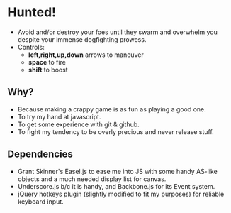 Hunted!
=======
- Avoid and/or destroy your foes until they swarm and overwhelm you despite your immense dogfighting prowess.
- Controls:
	- **left,right,up,down** arrows to maneuver
	- **space** to fire
	- **shift** to boost

Why?
----
- Because making a crappy game is as fun as playing a good one.
- To try my hand at javascript.
- To get some experience with git & github.
- To fight my tendency to be overly precious and never release stuff.

Dependencies
------------
- Grant Skinner's Easel.js to ease me into JS with some handy AS-like objects and a much needed display list for canvas.
- Underscore.js b/c it is handy, and Backbone.js for its Event system.
- jQuery hotkeys plugin (slightly modified to fit my purposes) for reliable keyboard input.